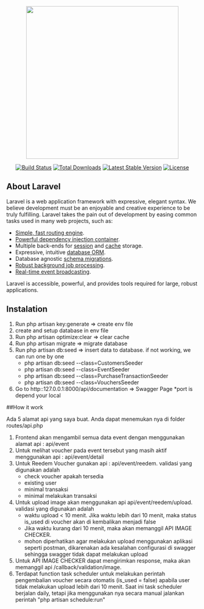 <p align="center"><a href="https://laravel.com" target="_blank"><img src="https://raw.githubusercontent.com/laravel/art/master/logo-lockup/5%20SVG/2%20CMYK/1%20Full%20Color/laravel-logolockup-cmyk-red.svg" width="400"></a></p>

<p align="center">
<a href="https://travis-ci.org/laravel/framework"><img src="https://travis-ci.org/laravel/framework.svg" alt="Build Status"></a>
<a href="https://packagist.org/packages/laravel/framework"><img src="https://poser.pugx.org/laravel/framework/d/total.svg" alt="Total Downloads"></a>
<a href="https://packagist.org/packages/laravel/framework"><img src="https://poser.pugx.org/laravel/framework/v/stable.svg" alt="Latest Stable Version"></a>
<a href="https://packagist.org/packages/laravel/framework"><img src="https://poser.pugx.org/laravel/framework/license.svg" alt="License"></a>
</p>

## About Laravel

Laravel is a web application framework with expressive, elegant syntax. We believe development must be an enjoyable and creative experience to be truly fulfilling. Laravel takes the pain out of development by easing common tasks used in many web projects, such as:

- [Simple, fast routing engine](https://laravel.com/docs/routing).
- [Powerful dependency injection container](https://laravel.com/docs/container).
- Multiple back-ends for [session](https://laravel.com/docs/session) and [cache](https://laravel.com/docs/cache) storage.
- Expressive, intuitive [database ORM](https://laravel.com/docs/eloquent).
- Database agnostic [schema migrations](https://laravel.com/docs/migrations).
- [Robust background job processing](https://laravel.com/docs/queues).
- [Real-time event broadcasting](https://laravel.com/docs/broadcasting).

Laravel is accessible, powerful, and provides tools required for large, robust applications.

## Instalation
1. Run php artisan key:generate => create env file
2. create and setup database in env file
3. Run php artisan optimize:clear  => clear cache
4. Run php artisan migrate => migrate database
5. Run php artisan db:seed => insert data to database.
    if not working, we can run one by one
    - php artisan db:seed --class=CustomersSeeder
    - php artisan db:seed --class=EventSeeder
    - php artisan db:seed --class=PurchaseTransactionSeeder
    - php artisan db:seed --class=VouchersSeeder
6. Go to http::127.0.0.1:8000/api/documentation => Swagger Page *port is depend your local

##How it work

Ada 5 alamat api yang saya buat. Anda dapat menemukan nya di folder routes/api.php 
1. Frontend akan mengambil semua data event dengan menggunakan alamat api : api/event
2. Untuk melihat voucher pada event tersebut yang masih aktif menggunakan api : api/event/detail
3. Untuk Reedem Voucher gunakan api : api/event/reedem. validasi yang digunakan adalah
    - check voucher apakah tersedia
    - existing user
    - minimal transaksi
    - minimal melakukan transaksi
4. Untuk upload image akan menggunakan api api/event/reedem/upload. validasi yang digunakan adalah  
   - waktu upload < 10 menit. Jika waktu lebih dari 10 menit, maka status is_used di voucher akan di kembalikan menjadi false
   - Jika waktu kurang dari 10 menit, maka akan memanggil API IMAGE CHECKER.
   * mohon diperhatikan agar melakukan upload menggunakan aplikasi seperti postman, dikarenakan ada kesalahan configurasi di swagger sehingga swagger tidak dapat melakukan upload
5. Untuk API IMAGE CHECKER dapat mengirimkan response, maka akan memanggil api /callback/validation/image.
6. Terdapat function task scheduler untuk melakukan perintah pengembalian voucher secara otomatis (is_used = false) apabila user tidak melakukan upload lebih dari 10 menit.
   Saat ini task scheduler berjalan daily, tetapi jika menggunakan nya secara manual jalankan perintah "php artisan schedule:run"

